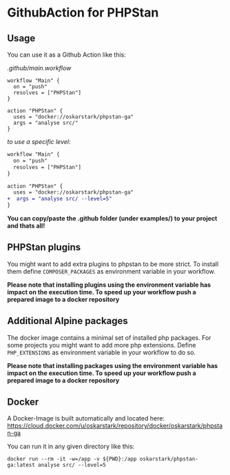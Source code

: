 # GithubAction for PHPStan

## Usage

You can use it as a Github Action like this:

_.github/main.workflow_
```
workflow "Main" {
  on = "push"
  resolves = ["PHPStan"]
}

action "PHPStan" {
  uses = "docker://oskarstark/phpstan-ga"
  args = "analyse src/"
}
```

_to use a specific level:_
```diff
workflow "Main" {
  on = "push"
  resolves = ["PHPStan"]
}

action "PHPStan" {
  uses = "docker://oskarstark/phpstan-ga"
+  args = "analyse src/ --level=5"
}
```

**You can copy/paste the .github folder (under examples/) to your project and thats all!**

## PHPStan plugins
You might want to add extra plugins to phpstan to be more strict. To install them define
`COMPOSER_PACKAGES` as environment variable in your workflow.

**Please note that installing plugins using the environment variable has impact on the execution time. To speed up your workflow push a prepared image to a docker repository**

## Additional Alpine packages
The docker image contains a minimal set of installed php packages. For some projects you
might want to add more php extensions. Define `PHP_EXTENSIONS` as environment variable in
your workflow to do so.

**Please note that installing packages using the environment variable has impact on the execution time. To speed up your workflow push a prepared image to a docker repository**


## Docker

A Docker-Image is built automatically and located here:
https://cloud.docker.com/u/oskarstark/repository/docker/oskarstark/phpstan-ga

You can run it in any given directory like this:

`docker run --rm -it -w=/app -v ${PWD}:/app oskarstark/phpstan-ga:latest analyse src/ --level=5`

